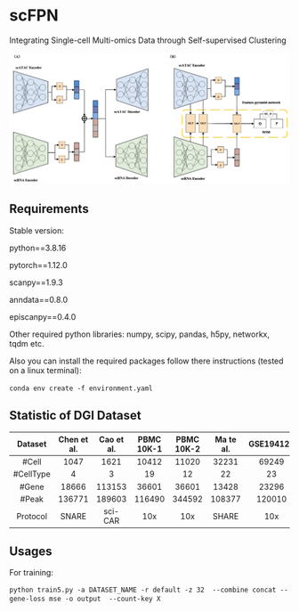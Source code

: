 # scFPN
Integrating Single-cell Multi-omics Data through Self-supervised Clustering

![alt text](https://github.com/biomed-AI/scFPN/blob/main/model.png "Illustration of scFPN")


## Requirements

Stable version: 

python==3.8.16 

pytorch==1.12.0

scanpy==1.9.3

anndata==0.8.0

episcanpy==0.4.0

Other required python libraries: numpy, scipy, pandas, h5py, networkx, tqdm etc.

Also you can install the required packages follow there instructions (tested on a linux terminal):

`conda env create -f environment.yaml`


## Statistic of DGI Dataset
|Dataset|Chen et al.|Cao et al.|PBMC 10K-1|PBMC 10K-2|Ma te al.|GSE194122|
|:-:|:-:|:-:|:-:|:-:|:-:|:-:|
|#Cell|1047|1621|10412|11020|32231|69249|
|#CellType|4|3|19|12|22|23|
|#Gene|18666|113153|36601|36601|13428|23296|
|#Peak|136771|189603|116490|344592|108377|120010|
|Protocol|SNARE|sci-CAR|10x|10x|SHARE|10x|

## Usages

For training:
```
python train5.py -a DATASET_NAME -r default -z 32  --combine concat --gene-loss mse -o output  --count-key X
```

